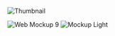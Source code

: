 

![Thumbnail](https://user-images.githubusercontent.com/45468437/175375192-b878dd8e-6fd9-425e-922e-f91399425b1b.png)

![Web Mockup 9](https://user-images.githubusercontent.com/45468437/175375272-e7967e31-524b-4a14-967a-88cad1784685.png)
![Mockup Light](https://user-images.githubusercontent.com/45468437/175375282-4b939afa-24c1-4c86-add0-2bbc07825fdd.png)
